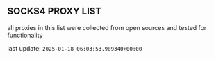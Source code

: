 ## SOCKS4 PROXY LIST

all proxies in this list were collected from open sources and tested for functionality

last update: `2025-01-18 06:03:53.989340+00:00`